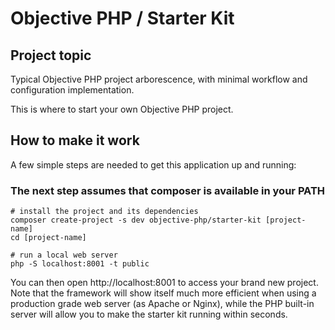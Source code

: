 # Objective PHP / Starter Kit

## Project topic

Typical Objective PHP project arborescence, with minimal workflow and configuration implementation.

This is where to start your own Objective PHP project.

## How to make it work

A few simple steps are needed to get this application up and running:

### The next step assumes that composer is available in your PATH

```
# install the project and its dependencies
composer create-project -s dev objective-php/starter-kit [project-name]
cd [project-name]

# run a local web server
php -S localhost:8001 -t public 
```

You can then open http://localhost:8001 to access your brand new project. Note that the framework will show itself much more efficient when using a production grade web server (as Apache or Nginx), while the PHP built-in server will allow you to make the starter kit running within seconds.




